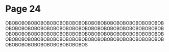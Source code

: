 # Page 24

OBOBOBOBOBOBOBOBOBOBOBOBOBOBOBOBOBOBOBOBOBOBOBOBOBOBOBOBOBOBOBOBOBOBOBOBOBOBOBOBOBOBOBOBOBOBOBOBOBOBOBOBOBOBOBOBOBOBOBOBOBOBOBOBOBOBOBOBOBOBOBOBOBOBOBOBOBOBOBOBOBOBOBOBOBOBOBOBOBOBOBOBOBOBOBOBOBOBOBOBOBOBOBOBOBOBOBOBOBOBOBOBOS
